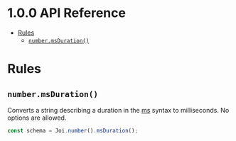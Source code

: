 <!-- version -->
# 1.0.0 API Reference
<!-- versionstop -->

<!-- toc -->

- [Rules](#rules)
  - [`number.msDuration()`](#numbermsduration)

<!-- tocstop -->

# Rules

## `number.msDuration()`

Converts a string describing a duration in the [ms](https://github.com/zeit/ms) syntax to milliseconds.
No options are allowed.

```js
const schema = Joi.number().msDuration();
```
